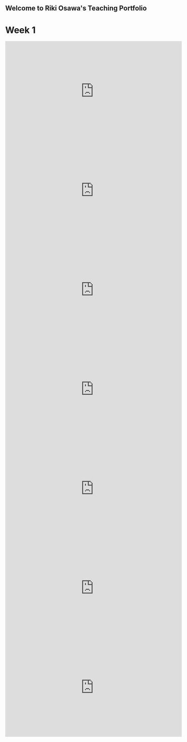 ## Welcome to Riki Osawa's Teaching Portfolio

# Week 1
<iframe width="560" height="315" src="https://www.youtube.com/embed/5DkzC3R9W1Y" frameborder="0" allow="autoplay; encrypted-media" allowfullscreen></iframe>

<iframe width="560" height="315" src="https://www.youtube.com/embed/ihk9QdNIAsA" frameborder="0" allow="autoplay; encrypted-media" allowfullscreen></iframe>

<iframe width="560" height="315" src="https://www.youtube.com/embed/Ee4rII23ikQ" frameborder="0" allow="autoplay; encrypted-media" allowfullscreen></iframe>

<iframe width="560" height="315" src="https://www.youtube.com/embed/4whvQZOMRAg" frameborder="0" allow="autoplay; encrypted-media" allowfullscreen></iframe>

<iframe width="560" height="315" src="https://www.youtube.com/embed/bGapUGmXUZw" frameborder="0" allow="autoplay; encrypted-media" allowfullscreen></iframe>

<iframe width="560" height="315" src="https://www.youtube.com/embed/hwERgNRb-kk" frameborder="0" allow="autoplay; encrypted-media" allowfullscreen></iframe>

<iframe width="560" height="315" src="https://www.youtube.com/embed/w3FPOp0I8Ps" frameborder="0" allow="autoplay; encrypted-media" allowfullscreen></iframe>
